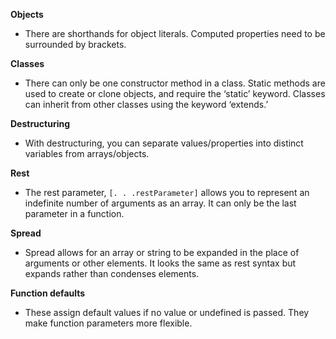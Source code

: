 **Objects**
- There are shorthands for object literals. Computed properties need to be surrounded by brackets. 

**Classes**
- There can only be one constructor method in a class. Static methods are used to create or clone objects, and require the ‘static’ keyword. Classes can inherit from other classes using the keyword ‘extends.’

**Destructuring**
- With destructuring, you can separate values/properties into distinct variables from arrays/objects.

**Rest**
- The rest parameter, `[. . .restParameter]` allows you to represent an indefinite number of arguments as an array. It can only be the last parameter in a function.  

**Spread**
- Spread allows for an array or string to be expanded in the place of arguments or other elements. It looks the same as rest syntax but expands rather than condenses elements.

**Function defaults**
- These assign default values if no value or undefined is passed. They make function parameters more flexible. 
